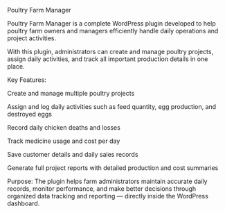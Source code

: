 Poultry Farm Manager

Poultry Farm Manager is a complete WordPress plugin developed to help poultry farm owners and managers efficiently handle daily operations and project activities.

With this plugin, administrators can create and manage poultry projects, assign daily activities, and track all important production details in one place.

Key Features:

Create and manage multiple poultry projects

Assign and log daily activities such as feed quantity, egg production, and destroyed eggs

Record daily chicken deaths and losses

Track medicine usage and cost per day

Save customer details and daily sales records

Generate full project reports with detailed production and cost summaries

Purpose:
The plugin helps farm administrators maintain accurate daily records, monitor performance, and make better decisions through organized data tracking and reporting — directly inside the WordPress dashboard.

